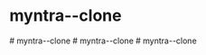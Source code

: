 # myntra--clone
#   m y n t r a - - c l o n e  
 #   m y n t r a - - c l o n e  
 #   m y n t r a - - c l o n e  
 